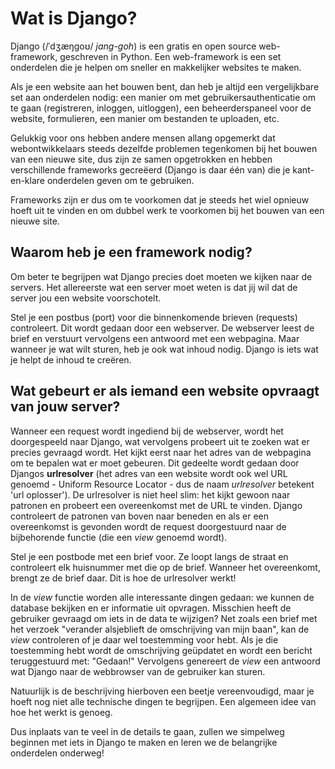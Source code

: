 # Wat is Django?

Django (/ˈdʒæŋɡoʊ/ *jang-goh*) is een gratis en open source web-framework, geschreven in Python. Een web-framework is een set onderdelen die je helpen om sneller en makkelijker websites te maken.

Als je een website aan het bouwen bent, dan heb je altijd een vergelijkbare set aan onderdelen nodig: een manier om met gebruikersauthenticatie om te gaan (registreren, inloggen, uitloggen), een beheerderspaneel voor de website, formulieren, een manier om bestanden te uploaden, etc.

Gelukkig voor ons hebben andere mensen allang opgemerkt dat webontwikkelaars steeds dezelfde problemen tegenkomen bij het bouwen van een nieuwe site, dus zijn ze samen opgetrokken en hebben verschillende frameworks gecreëerd (Django is daar één van) die je kant-en-klare onderdelen geven om te gebruiken.

Frameworks zijn er dus om te voorkomen dat je steeds het wiel opnieuw hoeft uit te vinden en om dubbel werk te voorkomen bij het bouwen van een nieuwe site.

## Waarom heb je een framework nodig?

Om beter te begrijpen wat Django precies doet moeten we kijken naar de servers. Het allereerste wat een server moet weten is dat jij wil dat de server jou een website voorschotelt.

Stel je een postbus (port) voor die binnenkomende brieven (requests) controleert. Dit wordt gedaan door een webserver. De webserver leest de brief en verstuurt vervolgens een antwoord met een webpagina. Maar wanneer je wat wilt sturen, heb je ook wat inhoud nodig. Django is iets wat je helpt de inhoud te creëren.

## Wat gebeurt er als iemand een website opvraagt van jouw server?

Wanneer een request wordt ingediend bij de webserver, wordt het doorgespeeld naar Django, wat vervolgens probeert uit te zoeken wat er precies gevraagd wordt. Het kijkt eerst naar het adres van de webpagina om te bepalen wat er moet gebeuren. Dit gedeelte wordt gedaan door Djangos **urlresolver** (het adres van een website wordt ook wel URL genoemd - Uniform Resource Locator - dus de naam *urlresolver* betekent 'url oplosser'). De urlresolver is niet heel slim: het kijkt gewoon naar patronen en probeert een overeenkomst met de URL te vinden. Django controleert de patronen van boven naar beneden en als er een overeenkomst is gevonden wordt de request doorgestuurd naar de bijbehorende functie (die een *view* genoemd wordt).

Stel je een postbode met een brief voor. Ze loopt langs de straat en controleert elk huisnummer met die op de brief. Wanneer het overeenkomt, brengt ze de brief daar. Dit is hoe de urlresolver werkt!

In de *view* functie worden alle interessante dingen gedaan: we kunnen de database bekijken en er informatie uit opvragen. Misschien heeft de gebruiker gevraagd om iets in de data te wijzigen? Net zoals een brief met het verzoek "verander alsjeblieft de omschrijving van mijn baan", kan de *view* controleren of je daar wel toestemming voor hebt. Als je die toestemming hebt wordt de omschrijving geüpdatet en wordt een bericht teruggestuurd met: "Gedaan!" Vervolgens genereert de *view* een antwoord wat Django naar de webbrowser van de gebruiker kan sturen.

Natuurlijk is de beschrijving hierboven een beetje vereenvoudigd, maar je hoeft nog niet alle technische dingen te begrijpen. Een algemeen idee van hoe het werkt is genoeg.

Dus inplaats van te veel in de details te gaan, zullen we simpelweg beginnen met iets in Django te maken en leren we de belangrijke onderdelen onderweg!